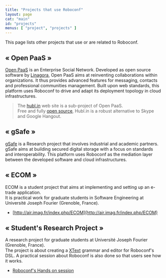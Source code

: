 ```yaml
---
title: "Projects that use Roboconf"
layout: page
cat: "main"
id: "projects"
menus: [ "project", "projects" ]
---
```


This page lists other projects that use or are related to Roboconf. 


## &laquo; Open PaaS &raquo;

[Open PaaS](http://open-paas.org/) is an Enterprise Social Network. Developed as open source software by
[Linagora](http://linagora.com), Open PaaS aims at reinventing collaborations within organizations. 
It thus provides advanced features for messaging, contacts and professional communities management.
Built upon web standards, this platform uses Roboconf to drive and adapt its deployment topology in cloud infrastructures.

> The [hubl.in](http://hubl.in/) web site is a sub-project of Open PaaS.  
> Free and fully [open source](https://github.com/linagora/hublin), Hubl.in is a robust alternative to Skype and Google Hangout.


## &laquo; gSafe &raquo;

[gSafe](https://research.linagora.com/display/gsafe/gSafe+Overview) is a Research project that involves
industrial and academic partners. gSafe aims at building secured digital storage with a focus on standards and interoperability.
This platform uses Roboconf as the mediation layer between the developed software and cloud infrastructures.


## &laquo; ECOM &raquo;

ECOM is a student project that aims at implementing and setting up an e-trade application.  
It is practical work for graduate students in Software Engineering at
Université Joseph Fourier (Grenoble, France).
  
* [http://air.imag.fr/index.php/ECOM](http://air.imag.fr/index.php/ECOM)


## &laquo; Student's Research Project &raquo;

A research project for graduate students at Université Joseph Fourier (Grenoble, France).  
The project is about creating a [XText](https://eclipse.org/Xtext/) grammar and editor for Roboconf's DSL. A practical session
about Roboconf is also done so that users see how it works.
  
* [Roboconf's Hands on session](user-guide-snapshot/m2r_lab.html)
